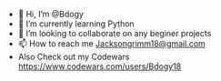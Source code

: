 - 👋 Hi, I’m @Bdogy
- 🌱 I’m currently learning Python
- 💞️ I’m looking to collaborate on any beginer projects
- 📫 How to reach me Jacksongrimm18@gmail.com
- Also Check out my Codewars https://www.codewars.com/users/Bdogy18
<!---
Bdogy/Bdogy is a ✨ special ✨ repository because its `README.md` (this file) appears on your GitHub profile.
You can click the Preview link to take a look at your changes.
--->
